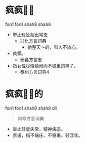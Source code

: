 # 疯疯𧺕𧺕
fon1 fon1 shah8 shah8
+ 举止轻狂超出常态
  * 兴化方言词典
    - 她整天～的，叫人不放心。
+ 疯癫。
  * 泰县方言志
+ 指女性尽情嬉闹而不稳重的样子。
  * 泰州方言词典4


# 疯疯𧺕𧺕的
fon1 fon1 shah8 shah8 dii
> 如皋方言词典
- 举止轻度失常，精神病态。
- 责语，指不端庄、不稳重，轻浮状。
